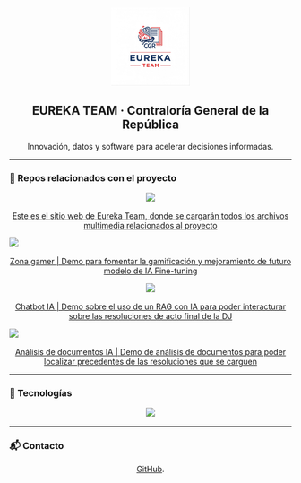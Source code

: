 <!-- profile/README.md (org: eurekacgr) -->

<p align="center">
  <img src="profile/assets/eureka_logo.png" alt="EUREKA Team" width="140" />
</p>

<h2 align="center">EUREKA TEAM · Contraloría General de la República</h2>
<p align="center">Innovación, datos y software para acelerar decisiones informadas.</p>

---

### 🚀 Repos relacionados con el proyecto

<p align="center">
  <a href="https://github.com/eurekacgr/eureka">
    <img src="https://github-readme-stats.vercel.app/api/pin/?username=eurekacgr&repo=eureka&theme=dark&hide_border=true" />
    <p align="center">Este es el sitio web de Eureka Team, donde se cargarán todos los archivos multimedia relacionados al proyecto</p>
  </a>
  <a href="https://github.com/eurekacgr/cadete_cgr">
    <img src="https://github-readme-stats.vercel.app/api/pin/?username=eurekacgr&repo=cadete_cgr&theme=dark&hide_border=true" />
    <p align="center">Zona gamer | Demo para fomentar la gamificación y mejoramiento de futuro modelo de IA Fine-tuning</p>
  </a>
</p>

<p align="center">
  <a href="https://github.com/eurekacgr/ChatbotIA-RAG">
    <img src="https://github-readme-stats.vercel.app/api/pin/?username=eurekacgr&repo=ChatbotIA-RAG&theme=dark&hide_border=true" />
    <p align="center">Chatbot IA | Demo sobre el uso de un RAG con IA para poder interacturar sobre las resoluciones de acto final de la DJ</p>
  </a>
<a href="https://github.com/eurekacgr/c-digo_extraccionIA_resolucionesDJ">
  <img src="https://github-readme-stats.vercel.app/api/pin/?username=eurekacgr&repo=c-digo_extraccionIA_resolucionesDJ&theme=dark&hide_border=true" />
  <p align="center">Análisis de documentos IA | Demo de análisis de documentos para poder localizar precedentes de las resoluciones que se carguen</p>
</a>
</p>

---

### 🧰 Tecnologías
<p align="center">
  <img src="https://skillicons.dev/icons?i=python,js,html,css,fastapi,flask,react,tailwind,bootstrap,docker,github,git,vercel,gcp&perline=8" />
</p>

---

### 📬 Contacto
<p align="center">
  <a href="https://github.com/eurekacgr">GitHub</a>.
</p>

